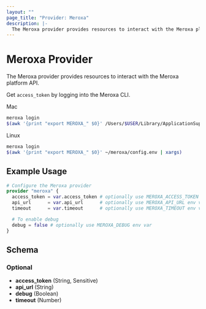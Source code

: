 ```yaml
---
layout: ""
page_title: "Provider: Meroxa"
description: |-
  The Meroxa provider provides resources to interact with the Meroxa platform API.
---
```


# Meroxa Provider

The Meroxa provider provides resources to interact with the Meroxa platform API.

Get `access_token` by logging into the Meroxa CLI.

Mac
```bash
meroxa login
$(awk '{print "export MEROXA_" $0}' /Users/$USER/Library/ApplicationSupport/meroxa/config.env | xargs)
```

Linux
```bash
meroxa login
$(awk '{print "export MEROXA_" $0}' ~/meroxa/config.env | xargs)
```

## Example Usage

```terraform
# Configure the Meroxa provider
provider "meroxa" {
  access_token = var.access_token # optionally use MEROXA_ACCESS_TOKEN env var
  api_url      = var.api_url      # optionally use MEROXA_API_URL env var
  timeout      = var.timeout      # optionally use MEROXA_TIMEOUT env var

  # To enable debug
  debug = false # optionally use MEROXA_DEBUG env var
}
```

<!-- schema generated by tfplugindocs -->
## Schema

### Optional

- **access_token** (String, Sensitive)
- **api_url** (String)
- **debug** (Boolean)
- **timeout** (Number)
